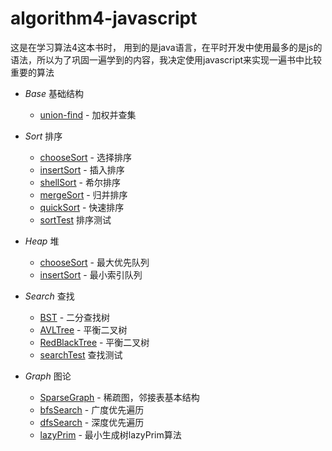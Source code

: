 # algorithm4-javascript

这是在学习算法4这本书时， 用到的是java语言，在平时开发中使用最多的是js的语法，所以为了巩固一遍学到的内容，我决定使用javascript来实现一遍书中比较重要的算法

* *Base* 基础结构
  * [union-find](base/1.5-union-find/weight-quick-union.js) - 加权并查集

* *Sort* 排序
  * [chooseSort](sort/chooseSort.js) - 选择排序
  * [insertSort](sort/insertSort.js) - 插入排序
  * [shellSort](sort/shellSort.js) - 希尔排序
  * [mergeSort](sort/mergeSort.js) - 归并排序
  * [quickSort](sort/quickSort.js) - 快速排序
  * [sortTest](sort/__test__/index.js) 排序测试

* *Heap* 堆
  * [chooseSort](heap/maxPQ.js) - 最大优先队列
  * [insertSort](heap/indexMinPQ.js) - 最小索引队列

* *Search* 查找
  * [BST](search/BST.js) - 二分查找树
  * [AVLTree](sort/AVLTree.js) - 平衡二叉树
  * [RedBlackTree](sort/RedBlackTree.js) - 平衡二叉树
  * [searchTest](sort/__test__/index.js) 查找测试

* *Graph* 图论
  * [SparseGraph](graph/SparseGraph.js) - 稀疏图，邻接表基本结构
  * [bfsSearch](graph/bfsSearch.js) - 广度优先遍历
  * [dfsSearch](graph/dfsSearch.js) - 深度优先遍历
  * [lazyPrim](graph/lazyPrimMst.js) - 最小生成树lazyPrim算法

